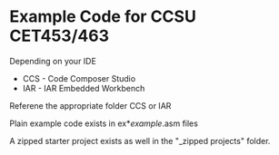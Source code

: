 # Example Code for CCSU CET453/463

Depending on your IDE 
 - CCS - Code Composer Studio
 - IAR - IAR Embedded Workbench

 Referene the appropriate folder CCS or IAR

 Plain example code exists in ex*_example_.asm files

 A zipped starter project exists as well in the "_zipped projects" folder.

 